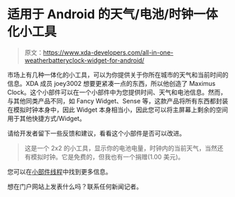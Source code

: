 # 适用于 Android 的天气/电池/时钟一体化小工具

> 原文：<https://www.xda-developers.com/all-in-one-weatherbatteryclock-widget-for-android/>

市场上有几种一体化的小工具，可以为你提供关于你所在城市的天气和当前时间的信息。XDA 成员 joey3002 想要更紧凑一点的东西，所以他创造了 Maximus Clock。这个小部件可以在一个小部件中为您提供时间、天气和电池信息。然而，与其他同类产品不同，如 Fancy Widget、Sense 等，这款产品将所有东西都封装在模拟时钟本身中，因此 Widget 本身相当小，因此您可以将主屏幕上剩余的空间用于其他快捷方式/Widget。

请给开发者留下一些反馈和建议，看看这个小部件是否可以改进。

> 这是一个 2x2 的小工具，显示你的电池电量，时钟内的当前天气，当然还有模拟时钟。它是免费的，但我也有一个捐赠(1.00 美元)。

您可以在[小部件线程](http://forum.xda-developers.com/showthread.php?t=1009727)中找到更多信息。

想在门户网站上发表什么吗？联系任何新闻记者。